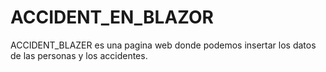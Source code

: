 # ACCIDENT_EN_BLAZOR
ACCIDENT_BLAZER es una pagina web donde podemos insertar los datos de las personas y los accidentes.
